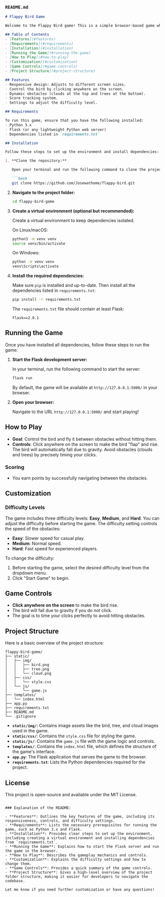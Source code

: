 ### `README.md`

```markdown
# Flappy Bird Game

Welcome to the Flappy Bird game! This is a simple browser-based game where you control a bird flying between obstacles. The goal is to keep the bird alive as long as possible while accumulating points for passing through obstacles. You can also customize the difficulty level through the settings.

## Table of Contents
- [Features](#features)
- [Requirements](#requirements)
- [Installation](#installation)
- [Running the Game](#running-the-game)
- [How to Play](#how-to-play)
- [Customization](#customization)
- [Game Controls](#game-controls)
- [Project Structure](#project-structure)

## Features
- Responsive design: Adjusts to different screen sizes.
- Control the bird by clicking anywhere on the screen.
- Dynamic obstacles (clouds at the top and trees at the bottom).
- Score tracking system.
- Settings to adjust the difficulty level.

## Requirements

To run this game, ensure that you have the following installed:
- Python 3.x
- Flask (or any lightweight Python web server)
- Dependencies listed in `requirements.txt`

## Installation

Follow these steps to set up the environment and install dependencies:

1. **Clone the repository:**

   Open your terminal and run the following command to clone the project:

   ```bash
   git clone https://github.com/Josewathome/flappy-bird.git
   ```

2. **Navigate to the project folder:**

   ```bash
   cd flappy-bird-game
   ```

3. **Create a virtual environment (optional but recommended):**

   Create a virtual environment to keep dependencies isolated.

   On Linux/macOS:
   ```bash
   python3 -m venv venv
   source venv/bin/activate
   ```

   On Windows:
   ```bash
   python -m venv venv
   venv\Scripts\activate
   ```

4. **Install the required dependencies:**

   Make sure `pip` is installed and up-to-date. Then install all the dependencies listed in `requirements.txt`:

   ```bash
   pip install -r requirements.txt
   ```

   The `requirements.txt` file should contain at least Flask:

   ```text
   Flask==2.0.1
   ```

## Running the Game

Once you have installed all dependencies, follow these steps to run the game:

1. **Start the Flask development server:**

   In your terminal, run the following command to start the server:

   ```bash
   flask run
   ```

   By default, the game will be available at `http://127.0.0.1:5000/` in your browser.

2. **Open your browser:**

   Navigate to the URL `http://127.0.0.1:5000/` and start playing!

## How to Play

- **Goal**: Control the bird and fly it between obstacles without hitting them.
- **Controls**: Click anywhere on the screen to make the bird "flap" and rise. The bird will automatically fall due to gravity. Avoid obstacles (clouds and trees) by precisely timing your clicks.

### Scoring
- You earn points by successfully navigating between the obstacles.

## Customization

### Difficulty Levels
The game includes three difficulty levels: **Easy**, **Medium**, and **Hard**. You can adjust the difficulty before starting the game. The difficulty setting controls the speed of the obstacles:
- **Easy**: Slower speed for casual play.
- **Medium**: Normal speed.
- **Hard**: Fast speed for experienced players.

To change the difficulty:
1. Before starting the game, select the desired difficulty level from the dropdown menu.
2. Click "Start Game" to begin.

## Game Controls

- **Click anywhere on the screen** to make the bird rise.
- The bird will fall due to gravity if you do not click.
- The goal is to time your clicks perfectly to avoid hitting obstacles.

## Project Structure

Here is a basic overview of the project structure:

```plaintext
flappy-bird-game/
├── static/
│   ├── img/
│   │   ├── bird.png
│   │   ├── tree.png
│   │   └── cloud.png
│   ├── css/
│   │   └── style.css
│   └── js/
│       └── game.js
├── templates/
│   └── index.html
├── app.py
├── requirements.txt
├── README.md
└── .gitignore
```

- **`static/img/`**: Contains image assets like the bird, tree, and cloud images used in the game.
- **`static/css/`**: Contains the `style.css` file for styling the game.
- **`static/js/`**: Contains the `game.js` file with the game logic and controls.
- **`templates/`**: Contains the `index.html` file, which defines the structure of the game's interface.
- **`app.py`**: The Flask application that serves the game to the browser.
- **`requirements.txt`**: Lists the Python dependencies required for the project.

## License

This project is open-source and available under the MIT License.

```

### Explanation of the README:

- **Features**: Outlines the key features of the game, including its responsiveness, controls, and difficulty settings.
- **Requirements**: Lists the necessary prerequisites for running the game, such as Python 3.x and Flask.
- **Installation**: Provides clear steps to set up the environment, including creating a virtual environment and installing dependencies from `requirements.txt`.
- **Running the Game**: Explains how to start the Flask server and run the game in the browser.
- **How to Play**: Describes the gameplay mechanics and controls.
- **Customization**: Explains the difficulty settings and how to change them.
- **Game Controls**: Provides a quick summary of the game controls.
- **Project Structure**: Gives a high-level overview of the project folder structure, making it easier for developers to navigate the codebase.

Let me know if you need further customization or have any questions!

